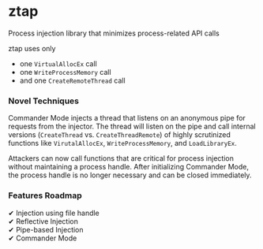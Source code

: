 # ztap
Process injection library that minimizes process-related API calls

ztap uses only
* one `VirtualAllocEx` call
* one `WriteProcessMemory` call
* and one `CreateRemoteThread` call

### Novel Techniques
Commander Mode injects a thread that listens on an anonymous pipe for requests from the injector. The thread will listen on the pipe and call internal versions (`CreateThread` vs. `CreateThreadRemote`) of highly scrutinized functions like `VirutalAllocEx`, `WriteProcessMemory`, and `LoadLibraryEx`. 

Attackers can now call functions that are critical for process injection without maintaining a process handle. After initializing Commander Mode, the process handle is no longer necessary and can be closed immediately. 

### Features Roadmap
✔ Injection using file handle\
✔ Reflective Injection\
✔ Pipe-based Injection\
✔ Commander Mode

